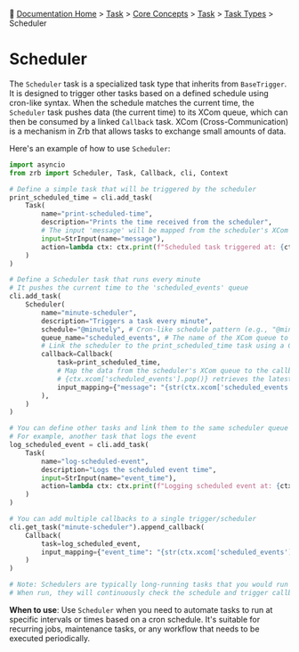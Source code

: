 🔖 [Documentation Home](../../../README.md) > [Task](../../../README.md) > [Core Concepts](../../README.md) > [Task](../README.md) > [Task Types](./README.md) > Scheduler

# Scheduler

The `Scheduler` task is a specialized task type that inherits from `BaseTrigger`. It is designed to trigger other tasks based on a defined schedule using cron-like syntax. When the schedule matches the current time, the `Scheduler` task pushes data (the current time) to its XCom queue, which can then be consumed by a linked `Callback` task. XCom (Cross-Communication) is a mechanism in Zrb that allows tasks to exchange small amounts of data.

Here's an example of how to use `Scheduler`:

```python
import asyncio
from zrb import Scheduler, Task, Callback, cli, Context

# Define a simple task that will be triggered by the scheduler
print_scheduled_time = cli.add_task(
    Task(
        name="print-scheduled-time",
        description="Prints the time received from the scheduler",
        # The input 'message' will be mapped from the scheduler's XCom
        input=StrInput(name="message"),
        action=lambda ctx: ctx.print(f"Scheduled task triggered at: {ctx.input.message}"),
    )
)

# Define a Scheduler task that runs every minute
# It pushes the current time to the 'scheduled_events' queue
cli.add_task(
    Scheduler(
        name="minute-scheduler",
        description="Triggers a task every minute",
        schedule="@minutely", # Cron-like schedule pattern (e.g., "@minutely", "* * * * *")
        queue_name="scheduled_events", # The name of the XCom queue to push data to
        # Link the scheduler to the print_scheduled_time task using a Callback
        callback=Callback(
            task=print_scheduled_time,
            # Map the data from the scheduler's XCom queue to the callback task's input
            # {ctx.xcom['scheduled_events'].pop()} retrieves the latest data from the queue
            input_mapping={"message": "{str(ctx.xcom['scheduled_events'].pop())}"},
        ),
    )
)

# You can define other tasks and link them to the same scheduler queue
# For example, another task that logs the event
log_scheduled_event = cli.add_task(
    Task(
        name="log-scheduled-event",
        description="Logs the scheduled event time",
        input=StrInput(name="event_time"),
        action=lambda ctx: ctx.print(f"Logging scheduled event at: {ctx.input.event_time}"),
    )
)

# You can add multiple callbacks to a single trigger/scheduler
cli.get_task("minute-scheduler").append_callback(
    Callback(
        task=log_scheduled_event,
        input_mapping={"event_time": "{str(ctx.xcom['scheduled_events'].pop())}"},
    )
)

# Note: Schedulers are typically long-running tasks that you would run in the background.
# When run, they will continuously check the schedule and trigger callbacks.
```

**When to use**: Use `Scheduler` when you need to automate tasks to run at specific intervals or times based on a cron schedule. It's suitable for recurring jobs, maintenance tasks, or any workflow that needs to be executed periodically.
